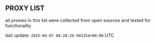 ## PROXY LIST

all proxies in this list were collected from open sources and tested for functionality

last update: `2025-04-07 00:28:26.942254+00:00` UTC